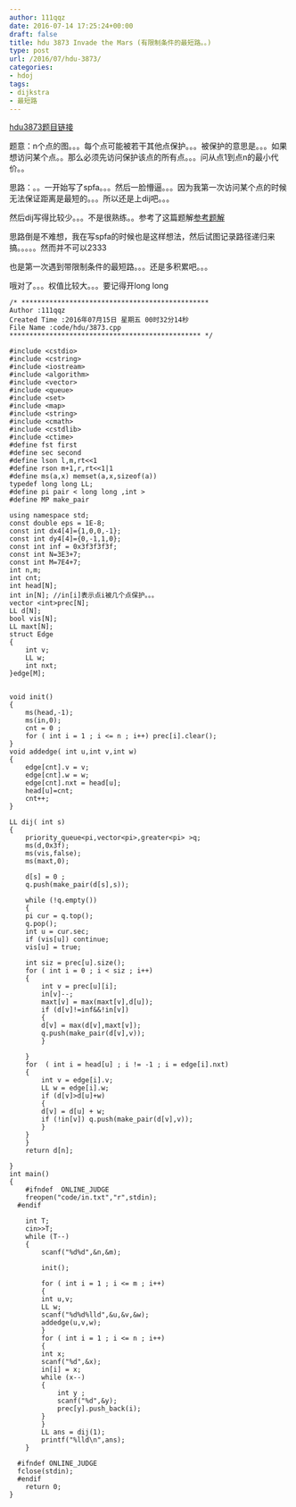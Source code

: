 ```yaml
---
author: 111qqz
date: 2016-07-14 17:25:24+00:00
draft: false
title: hdu 3873 Invade the Mars (有限制条件的最短路。。)
type: post
url: /2016/07/hdu-3873/
categories:
- hdoj
tags:
- dijkstra
- 最短路
---
```


[hdu3873题目链接](http://acm.hdu.edu.cn/showproblem.php?pid=3873)

题意：n个点的图。。。每个点可能被若干其他点保护。。。被保护的意思是。。。如果想访问某个点。。那么必须先访问保护该点的所有点。。。问从点1到点n的最小代价。。

思路：。。一开始写了spfa。。。然后一脸懵逼。。。因为我第一次访问某个点的时候无法保证距离是最短的。。。所以还是上dij吧。。。

然后dij写得比较少。。。不是很熟练。。参考了这篇题解[参考题解](http://blog.csdn.net/weyuli/article/details/20452137)

思路倒是不难想，我在写spfa的时候也是这样想法，然后试图记录路径递归来搞。。。。。然而并不可以2333

也是第一次遇到带限制条件的最短路。。。还是多积累吧。。。

哦对了。。。权值比较大。。。要记得开long long




 

    
    /* ***********************************************
    Author :111qqz
    Created Time :2016年07月15日 星期五 00时32分14秒
    File Name :code/hdu/3873.cpp
    ************************************************ */
    
    #include <cstdio>
    #include <cstring>
    #include <iostream>
    #include <algorithm>
    #include <vector>
    #include <queue>
    #include <set>
    #include <map>
    #include <string>
    #include <cmath>
    #include <cstdlib>
    #include <ctime>
    #define fst first
    #define sec second
    #define lson l,m,rt<<1
    #define rson m+1,r,rt<<1|1
    #define ms(a,x) memset(a,x,sizeof(a))
    typedef long long LL;
    #define pi pair < long long ,int >
    #define MP make_pair
    
    using namespace std;
    const double eps = 1E-8;
    const int dx4[4]={1,0,0,-1};
    const int dy4[4]={0,-1,1,0};
    const int inf = 0x3f3f3f3f;
    const int N=3E3+7;
    const int M=7E4+7;
    int n,m;
    int cnt;
    int head[N];
    int in[N]; //in[i]表示点i被几个点保护。。。
    vector <int>prec[N];
    LL d[N];
    bool vis[N];
    LL maxt[N];
    struct Edge
    {
        int v;
        LL w;
        int nxt;
    }edge[M];
    
    
    void init()
    {
        ms(head,-1);
        ms(in,0);
        cnt = 0 ;
        for ( int i = 1 ; i <= n ; i++) prec[i].clear();
    }
    void addedge( int u,int v,int w)
    {
        edge[cnt].v = v;
        edge[cnt].w = w;
        edge[cnt].nxt = head[u];
        head[u]=cnt;
        cnt++;
    }
    
    LL dij( int s)
    {
        priority_queue<pi,vector<pi>,greater<pi> >q;
        ms(d,0x3f);
        ms(vis,false);
        ms(maxt,0);
    
        d[s] = 0 ;
        q.push(make_pair(d[s],s));
        
        while (!q.empty())
        {
    	pi cur = q.top();
    	q.pop();
    	int u = cur.sec;
    	if (vis[u]) continue;
    	vis[u] = true;
    
    	int siz = prec[u].size();
    	for ( int i = 0 ; i < siz ; i++)
    	{
    	    int v = prec[u][i];
    	    in[v]--;
    	    maxt[v] = max(maxt[v],d[u]);
    	    if (d[v]!=inf&&!in[v])
    	    {
    		d[v] = max(d[v],maxt[v]);
    		q.push(make_pair(d[v],v));
    	    }
    
    	}
    	for  ( int i = head[u] ; i != -1 ; i = edge[i].nxt)
    	{
    	    int v = edge[i].v;
    	    LL w = edge[i].w;
    	    if (d[v]>d[u]+w)
    	    {
    		d[v] = d[u] + w;
    		if (!in[v]) q.push(make_pair(d[v],v));
    	    }
    	}
        }
        return d[n];
    
    }
    int main()
    {
    	#ifndef  ONLINE_JUDGE 
    	freopen("code/in.txt","r",stdin);
      #endif
    
    	int T;
    	cin>>T;
    	while (T--)
    	{
    	    scanf("%d%d",&n,&m);
    	    
    	    init();
    
    	    for ( int i = 1 ; i <= m ; i++)
    	    {
    		int u,v;
    		LL w;
    		scanf("%d%d%lld",&u,&v,&w);
    		addedge(u,v,w);
    	    }
    	    for ( int i = 1 ; i <= n ; i++)
    	    {
    		int x;
    		scanf("%d",&x);
    		in[i] = x;
    		while (x--)
    		{
    		    int y ;
    		    scanf("%d",&y);
    		    prec[y].push_back(i);
    		}
    	    }
    	    LL ans = dij(1);
    	    printf("%lld\n",ans);
    	}
    
      #ifndef ONLINE_JUDGE  
      fclose(stdin);
      #endif
        return 0;
    }
    





